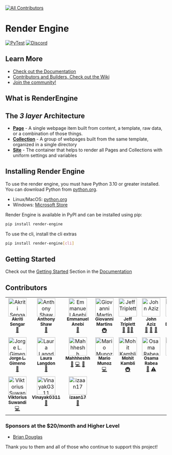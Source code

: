 <!-- ALL-CONTRIBUTORS-BADGE:START - Do not remove or modify this section -->

[![All Contributors](https://img.shields.io/badge/all_contributors-17-orange.svg?style=flat-square)](#contributors-)

<!-- ALL-CONTRIBUTORS-BADGE:END -->

# Render Engine

[![PyTest](https://github.com/kjaymiller/render_engine/actions/workflows/test.yml/badge.svg)](https://github.com/kjaymiller/render_engine/actions/workflows/test.yml)
[![Discord](https://img.shields.io/discord/1174377880118104156?label=Discord&color=purple)](https://discord.gg/2xMQ4j4d8m)

## Learn More

- [Check out the Documentation](https://render-engine.readthedocs.io/en/latest/)
- [Contributors and Builders, Check out the Wiki](https://github.com/render-engine/render-engine/wiki)
- [Join the community!](https://discord.gg/2xMQ4j4d8m)

## What is RenderEngine

## The _3 layer_ Architecture

- **[Page](.github/render_engine/page.html)** - A single webpage item built from content, a template, raw data, or a combination of those things.
- **[Collection](.github/render_engine/collection.html)** - A group of webpages built from the same template, organized in a single directory
- **[Site](.github/render_engine/site.html)** - The container that helps to render all Pages and Collections with uniform settings and variables

## Installing Render Engine

To use the render engine, you must have Python 3.10 or greater installed. You can download Python from [python.org](https://python.org).

- Linux/MacOS: [python.org](https://python.org)
- Windows: [Microsoft Store](https://apps.microsoft.com/store/detail/python-311/9NRWMJP3717K)

Render Engine is available in PyPI and can be installed using pip:

```bash
pip install render-engine
```

To use the cli, install the cli extras

```bash
pip install render-engine[cli]
```

## Getting Started

Check out the [Getting Started](https://render-engine.readthedocs.io/en/latest/page/) Section in the [Documentation](https://render-engine.readthedocs.io)

## Contributors

<!-- ALL-CONTRIBUTORS-LIST:START - Do not remove or modify this section -->
<!-- prettier-ignore-start -->
<!-- markdownlint-disable -->
<table>
  <tbody>
    <tr>
      <td align="center" valign="top" width="14.28%"><a href="https://github.com/Tashuuuu"><img src="https://avatars.githubusercontent.com/u/85075827?v=4?s=57" width="57px;" alt="Akriti Sengar"/><br /><sub><b>Akriti Sengar</b></sub></a><br /><a href="#tool-Tashuuuu" title="Tools">🔧</a></td>
      <td align="center" valign="top" width="14.28%"><a href="https://tonybaloney.github.io/"><img src="https://avatars.githubusercontent.com/u/1532417?v=4?s=57" width="57px;" alt="Anthony Shaw"/><br /><sub><b>Anthony Shaw</b></sub></a><br /><a href="https://github.com/render-engine/render-engine/commits?author=tonybaloney" title="Documentation">📖</a></td>
      <td align="center" valign="top" width="14.28%"><a href="https://github.com/mannyanebi"><img src="https://avatars.githubusercontent.com/u/25439000?v=4?s=57" width="57px;" alt="Emmanuel Anebi"/><br /><sub><b>Emmanuel Anebi</b></sub></a><br /><a href="#plugin-mannyanebi" title="Plugin/utility libraries">🔌</a></td>
      <td align="center" valign="top" width="14.28%"><a href="http://giovannimartins.dev"><img src="https://avatars.githubusercontent.com/u/7796661?v=4?s=57" width="57px;" alt="Giovanni Martins"/><br /><sub><b>Giovanni Martins</b></sub></a><br /><a href="#infra-giovannism20" title="Infrastructure (Hosting, Build-Tools, etc)">🚇</a></td>
      <td align="center" valign="top" width="14.28%"><a href="https://webology.dev"><img src="https://avatars.githubusercontent.com/u/50527?v=4?s=57" width="57px;" alt="Jeff Triplett"/><br /><sub><b>Jeff Triplett</b></sub></a><br /><a href="https://github.com/render-engine/render-engine/commits?author=jefftriplett" title="Documentation">📖</a> <a href="#mentoring-jefftriplett" title="Mentoring">🧑‍🏫</a></td>
      <td align="center" valign="top" width="14.28%"><a href="https://linktr.ee/john0isaac"><img src="https://avatars.githubusercontent.com/u/64026625?v=4?s=57" width="57px;" alt="John Aziz"/><br /><sub><b>John Aziz</b></sub></a><br /><a href="https://github.com/render-engine/render-engine/commits?author=john0isaac" title="Documentation">📖</a> <a href="#maintenance-john0isaac" title="Maintenance">🚧</a> <a href="#userTesting-john0isaac" title="User Testing">📓</a></td>
      <td align="center" valign="top" width="14.28%"><a href="https://www.jonafato.com"><img src="https://avatars.githubusercontent.com/u/392720?v=4?s=57" width="57px;" alt="Jon Banafato"/><br /><sub><b>Jon Banafato</b></sub></a><br /><a href="https://github.com/render-engine/render-engine/commits?author=jonafato" title="Code">💻</a></td>
    </tr>
    <tr>
      <td align="center" valign="top" width="14.28%"><a href="https://github.com/jlgimeno"><img src="https://avatars.githubusercontent.com/u/17421585?v=4?s=57" width="57px;" alt="Jorge L. Gimeno"/><br /><sub><b>Jorge L. Gimeno</b></sub></a><br /><a href="https://github.com/render-engine/render-engine/commits?author=jlgimeno" title="Documentation">📖</a></td>
      <td align="center" valign="top" width="14.28%"><a href="http://lauralangdon.io"><img src="https://avatars.githubusercontent.com/u/48335772?v=4?s=57" width="57px;" alt="Laura Langdon"/><br /><sub><b>Laura Langdon</b></sub></a><br /><a href="https://github.com/render-engine/render-engine/commits?author=LauraLangdon" title="Documentation">📖</a></td>
      <td align="center" valign="top" width="14.28%"><a href="https://github.com/Mahhheshh"><img src="https://avatars.githubusercontent.com/u/100200105?v=4?s=57" width="57px;" alt="Mahhheshh"/><br /><sub><b>Mahhheshh</b></sub></a><br /><a href="https://github.com/render-engine/render-engine/commits?author=Mahhheshh" title="Documentation">📖</a> <a href="https://github.com/render-engine/render-engine/commits?author=Mahhheshh" title="Code">💻</a> <a href="#maintenance-Mahhheshh" title="Maintenance">🚧</a></td>
      <td align="center" valign="top" width="14.28%"><a href="https://www.pythonbynight.com"><img src="https://avatars.githubusercontent.com/u/46942991?v=4?s=57" width="57px;" alt="Mario Munoz"/><br /><sub><b>Mario Munoz</b></sub></a><br /><a href="https://github.com/render-engine/render-engine/commits?author=tataraba" title="Code">💻</a></td>
      <td align="center" valign="top" width="14.28%"><a href="https://github.com/MohitKambli"><img src="https://avatars.githubusercontent.com/u/31406633?v=4?s=57" width="57px;" alt="Mohit Kambli"/><br /><sub><b>Mohit Kambli</b></sub></a><br /><a href="#infra-MohitKambli" title="Infrastructure (Hosting, Build-Tools, etc)">🚇</a></td>
      <td align="center" valign="top" width="14.28%"><a href="https://github.com/OsamaRab3"><img src="https://avatars.githubusercontent.com/u/159753803?v=4?s=57" width="57px;" alt="Osama Rabea "/><br /><sub><b>Osama Rabea </b></sub></a><br /><a href="https://github.com/render-engine/render-engine/commits?author=OsamaRab3" title="Documentation">📖</a> <a href="https://github.com/render-engine/render-engine/commits?author=OsamaRab3" title="Tests">⚠️</a></td>
      <td align="center" valign="top" width="14.28%"><a href="https://www.pamelafox.org"><img src="https://avatars.githubusercontent.com/u/297042?v=4?s=57" width="57px;" alt="Pamela Fox"/><br /><sub><b>Pamela Fox</b></sub></a><br /><a href="https://github.com/render-engine/render-engine/commits?author=pamelafox" title="Documentation">📖</a></td>
    </tr>
    <tr>
      <td align="center" valign="top" width="14.28%"><a href="https://github.com/viktoriussuwandi"><img src="https://avatars.githubusercontent.com/u/68414300?v=4?s=57" width="57px;" alt="Viktorius Suwandi"/><br /><sub><b>Viktorius Suwandi</b></sub></a><br /><a href="https://github.com/render-engine/render-engine/commits?author=viktoriussuwandi" title="Code">💻</a></td>
      <td align="center" valign="top" width="14.28%"><a href="https://github.com/VinayakG311"><img src="https://avatars.githubusercontent.com/u/96966973?v=4?s=57" width="57px;" alt="VinayakG311"/><br /><sub><b>VinayakG311</b></sub></a><br /><a href="#plugin-VinayakG311" title="Plugin/utility libraries">🔌</a></td>
      <td align="center" valign="top" width="14.28%"><a href="https://github.com/Izaan17"><img src="https://avatars.githubusercontent.com/u/93177492?v=4?s=57" width="57px;" alt="izaan17"/><br /><sub><b>izaan17</b></sub></a><br /><a href="#plugin-izaan17" title="Plugin/utility libraries">🔌</a></td>
    </tr>
  </tbody>
</table>

<!-- markdownlint-restore -->
<!-- prettier-ignore-end -->

<!-- ALL-CONTRIBUTORS-LIST:END -->
<!-- prettier-ignore-start -->
<!-- markdownlint-disable -->

<!-- markdownlint-restore -->
<!-- prettier-ignore-end -->

<!-- ALL-CONTRIBUTORS-LIST:END -->

### Sponsors at the $20/month and Higher Level

- [Brian Douglas](https://github.com/bdougie)

Thank you to them and all of those who continue to support this project!
